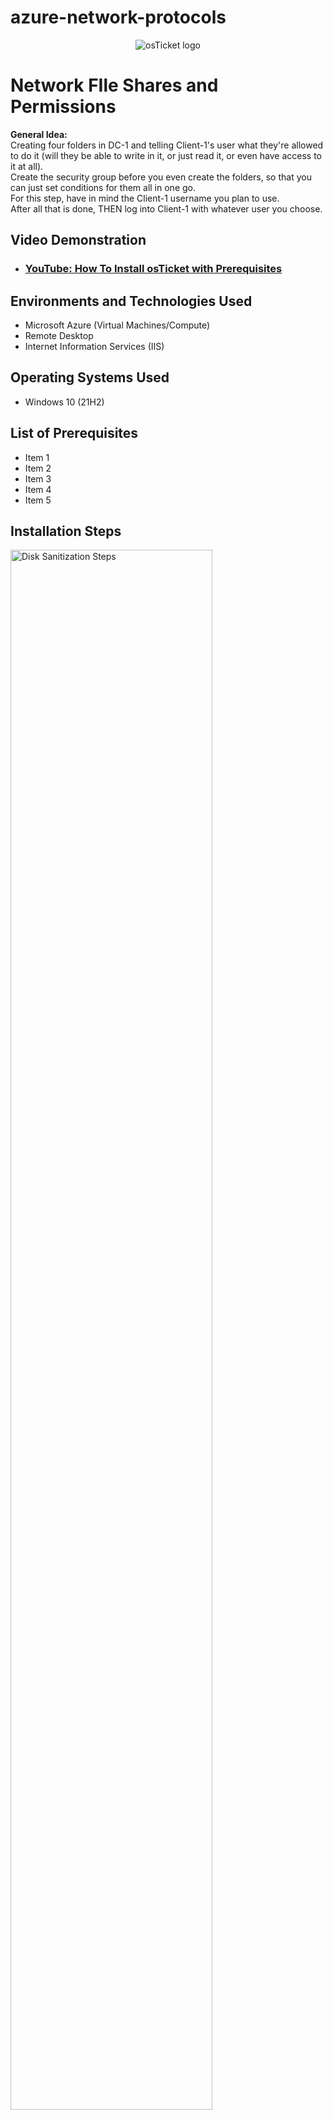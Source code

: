 # azure-network-protocols

<p align="center">
<img src="https://i.imgur.com/Clzj7Xs.png" alt="osTicket logo"/>
</p>

<h1>Network FIle Shares and Permissions </h1>
<strong> General Idea: </strong><br>
Creating four folders in DC-1 and telling Client-1's user what they're allowed to do it (will they be able to write in it, or just read it, or even have access to it at all). <br>
Create the security group before you even create the folders, so that you can just set conditions for them all in one go. <br>
For this step, have in mind the Client-1 username you plan to use. <br>
After all that is done, THEN log into Client-1 with whatever user you choose. <br>

<h2>Video Demonstration</h2>

- ### [YouTube: How To Install osTicket with Prerequisites](https://www.youtube.com)

<h2>Environments and Technologies Used</h2>

- Microsoft Azure (Virtual Machines/Compute)
- Remote Desktop
- Internet Information Services (IIS)

<h2>Operating Systems Used </h2>

- Windows 10</b> (21H2)

<h2>List of Prerequisites</h2>

- Item 1
- Item 2
- Item 3
- Item 4
- Item 5

<h2>Installation Steps</h2>

<p>
<img src="https://i.imgur.com/DJmEXEB.png" height="80%" width="80%" alt="Disk Sanitization Steps"/>
</p>
<p>
<strong> Create some sample file shares with various permissions </strong><br>
<strong> Note: ORDER MATTERS! Log in to DC-1 first in order to get a user to log into Client-1 with </strong><br>
<strong> Log into DC-1 as mydomain.com\jane_admin </strong><br>
<strong> Log into Client-1 as a normal user (mydomain\<someuser>) </strong><br>
<strong> In DC-1, on the C:\ drive, create 4 folders: “read-access”, “write-access”, “no-access”, “accounting” </strong><br><br> 
<strong> Set the following permissions (share the folder) for the “Domain Users” group: </strong><br>
&nbsp;&nbsp; - Right click folder > Properties> Sharing tab> Share> Type in full name of group (ex: "domain users" vs "domain"> Add> Set permission level> Share <br>
<strong> Folder: “read-access”, Group: “Domain Users”, Permission: “Read” </strong><br>
<strong> Mnemonic: </strong> D. U. read  <br>
<strong> Folder: “write-access”,  Group: “Domain Users”, Permissions: “Read/Write” </strong><br>
<strong> Mnemonic: </strong> D.U. read or write <br>
<strong> Folder: “no-access”, Group: “Domain Admins”, “Permissions: “Read/Write” </strong><br>
<strong> Mnemonic: </strong> DAd I no READ OR WRITE <br>
<strong> (Skip accounting for now) </strong> <br>
<strong> Mnemonic: </strong> ACCOUNTANTS READ & WRITE <br>

<strong> Attempt to access file shares as a normal user </strong> (<em>honestly, can skip this part for now) </em>
On Client-1, navigate to the shared folder (start, run, \\dc-1) <br>
Try to access the folders you just created. Which folders can you access? Which folders can you create stuff in? Does it make sense? <br>

<strong> Create an “ACCOUNTANTS” Security Group, assign permissions, an test access </strong><br>
<strong> Go back to DC-1, in Active Directory, create a security group called “ACCOUNTANTS” </strong><br>
On the “accounting” folder you created earlier, set the following permissions: <br>
<strong> Folder: “accounting”, Group: “ACCOUNTANTS”, Permissions: “Read/Write” <br>
On Client-1, as  <someuser>, try to access the accountants folder. It should fail. <br>
Log out of Client-1 as  <someuser> <br>
On DC-1, make <someuser> a member of the “ACCOUNTANTS”  Security Group <br>
Sign back into Client-1 as <someuser> and try to access the “accounting” share in \\DC-1\ - Does it work now? <br>


Essential steps: <br>
Login to DC-1 as mydomain.com\jane_admin (line 44) <br> 
In DC-1:  <br>
Create a security group called Accountants [line 61] <br>
Make <someuser> a member of the “ACCOUNTANTS”  Security Group (line 65-68) <br>
Create 4 folders and use mnemonics to set permissions (lines 46-55) <br>
THEN login to Client-1 with <someuser> <br>
Start, run, type: “\\dc-1”; see which folders you can/can't access <br>
</p>
<br />
<p>
<h2>Installation Steps</h2>

<p>
<img src="https://i.imgur.com/DJmEXEB.png" height="80%" width="80%" alt="Disk Sanitization Steps"/>
</p>
<p>
<strong> Create some sample file shares with various permissions </strong><br>
<strong> Note: ORDER MATTERS! Log in to DC-1 first in order to get a user to log into Client-1 with </strong><br>
<strong> Connect/log into DC-1 as your domain admin account (mydomain.com\jane_admin) </strong><br>
<strong> Connect/log into Client-1 as a normal user (mydomain\<someuser>) </strong><br>
<strong> On DC-1, on the C:\ drive, create 4 folders: “read-access”, “write-access”, “no-access”, “accounting” </strong><br><br> 
<strong> Set the following permissions (share the folder) for the “Domain Users” group: </strong><br>
<strong> Folder: “read-access”, Group: “Domain Users”, Permission: “Read” </strong><br>
<strong> Mnemonic: </strong> D. U. read  <br>
<strong> Folder: “write-access”,  Group: “Domain Users”, Permissions: “Read/Write” </strong><br>
<strong> Mnemonic: </strong> D.U. read or write <br>
<strong> Folder: “no-access”, Group: “Domain Admins”, “Permissions: “Read/Write” </strong><br>
<strong> Mnemonic: </strong> DAd I no READ OR WRITE <br>
<strong> (Skip accounting for now) </strong> <br>
<strong> Mnemonic: </strong> ACCOUNTANTS READ & WRITE <br>

<strong> Attempt to access file shares as a normal user </strong> (<em>honestly, can skip this part for now) </em>
On Client-1, navigate to the shared folder (start, run, \\dc-1) <br>
Try to access the folders you just created. Which folders can you access? Which folders can you create stuff in? Does it make sense? <br>

<strong> Create an “ACCOUNTANTS” Security Group, assign permissions, an test access </strong><br>
<strong> Go back to DC-1, in Active Directory, create a security group called “ACCOUNTANTS” </strong><br>


On the “accounting” folder you created earlier, set the following permissions: <br>
<strong> Folder: “accounting”, Group: “ACCOUNTANTS”, Permissions: “Read/Write” </strong><br>


On Client-1, as  <someuser>, try to access the accountants folder. It should fail. <br>
Log out of Client-1 as  <someuser> <br>
On DC-1, make <someuser> a member of the “ACCOUNTANTS”  Security Group <br>
Sign back into Client-1 as <someuser> and try to access the “accounting” share in \\DC-1\ - Does it work now? <br>


Essential steps: <br>
Log into DC-1 as mydomain.com\jane_admin (line 44) <br> 
In DC-1:  <br>
Create security group called Accountants [line 61] <br>
&nbsp;&nbsp; - First you have to create an OU (_SECURITY_GROUPS)
&nbsp;&nbsp; - Then add ACCOUNTANTS inside of it (Right click + New + Group]
Make <someuser> a member of the “ACCOUNTANTS”  Security Group (line 65-68) <br>
Create 4 folders and use mnemonics to set permissions (lines 46-55) <br>
THEN login to Client-1 with <someuser> <br>
Start, run, type: “\\dc-1”; see which folders you can/can't access <br>

<strong> Simplified version </strong><br>
- Log into DC-1 as mydomain.com\jane_admin
- In DC-1:
&nbsp; - Create security group called Accountants <br>
&nbsp;&nbsp; - First you have to create an OU (_SECURITY_GROUPS) <br>
&nbsp;&nbsp; - Then add ACCOUNTANTS inside of it (Right click + New + Group] <br>
&nbsp; - Make <someuser> a member of the “ACCOUNTANTS”  Security Group <br>
- (Still in DC-1) Create 4 folders in C:\ drive <br>
&nbsp;&nbsp; - “read-access”, “write-access”, “no-access”, “accounting” <br>
- Set the following permissions: </strong><br>
&nbsp;&nbsp; - Right click folder > Properties> Sharing tab> Share> Type in full name of group (ex: "domain users" vs "domain"> Add> Set permission level> Share <br>
<strong> Folder: “read-access”, Group: “Domain Users”, Permission: “Read” </strong><br>
<strong> Mnemonic: </strong> D. U. read  <br>
<strong> Folder: “write-access”,  Group: “Domain Users”, Permissions: “Read/Write” </strong><br>
<strong> Mnemonic: </strong> D.U. read or write <br>
<strong> Folder: “no-access”, Group: “Domain Admins”, “Permissions: “Read/Write” </strong><br>
<strong> Mnemonic: </strong> DAd I no READ OR WRITE <br>
<strong> Folder: “accounting”, Group: “ACCOUNTANTS”, Permissions: “Read/Write” </strong><br>
<strong> Mnemonic: </strong> ACCOUNTANTS READ & WRITE <br>
 - Sign back into Client-1 as <someuser> and try to access the “accounting” share in \\DC-1\ - Does it work now? <br>
</p>
</p>
<p>

</p>


<p>
<img src="https://i.imgur.com/DJmEXEB.png" height="80%" width="80%" alt="Disk Sanitization Steps"/>
</p>
<p>
Lorem ipsum dolor sit amet, consectetur adipiscing elit, sed do eiusmod tempor incididunt ut labore et dolore magna aliqua. Ut enim ad minim veniam, quis nostrud exercitation ullamco laboris nisi ut aliquip ex ea commodo consequat. Duis aute irure dolor iSFn reprehenderit in voluptate velit esse cillum dolore eu fugiat nulla pariatur.
</p>
<br />

<p>
<img src="https://i.imgur.com/DJmEXEB.png" height="80%" width="80%" alt="Disk Sanitization Steps"/>
</p>
<p>
Lorem ipsum dolor sit amet, consectetur adipiscing elit, sed do eiusmod tempor incididunt ut labore et dolore magna aliqua. Ut enim ad minim veniam, quis nostrud exercitation ullamco laboris nisi ut aliquip ex ea commodo consequat. Duis aute irure dolor in reprehenderit in voluptate velit esse cillum dolore eu fugiat nulla pariatur.
</p>
<br />

